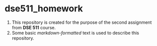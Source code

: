 
# dse511_homework

1. This repository is created for the purpose of the second assignment from **DSE 511** course.
2. Some basic *markdown-formatted* text is used to describe this repository.
